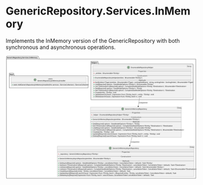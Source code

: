 # GenericRepository.Services.InMemory

Implements the InMemory version of the GenericRepository with both synchronous and asynchronous operations.

![The General Picture](https://raw.githubusercontent.com/VladGanuscheak/GenericRepository.Services.InMemory/main/GenericRepository_InMemory.svg)